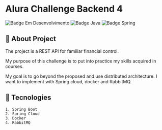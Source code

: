 # Alura Challenge Backend 4
![Badge Em Desenvolvimento](https://img.shields.io/static/v1?label=Status&message=Em+Desenvolvimento&color=yellow&style=for-the-badge) ![Badge Java](https://img.shields.io/static/v1?label=Java&message=17&color=orange&style=for-the-badge&logo=java) ![Badge Spring](https://img.shields.io/static/v1?label=Spring&message=v2.6.6&color=brightgreen&style=for-the-badge&logo=spring) 

## :book: About Project
The project is a REST API for familiar financial control.

My purpose of this challenge is to put into practice my skills acquired in courses.

My goal is to go beyond the proposed and use distributed architecture. I want to implement with Spring cloud, docker and RabbitMQ.

## :hammer: Tecnologies
    1. Spring Boot
    2. Spring Cloud
    3. Docker
    4. RabbitMQ